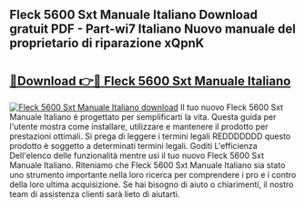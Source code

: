 ## Fleck 5600 Sxt Manuale Italiano Download gratuit PDF - Part-wi7 Italiano Nuovo manuale del proprietario di riparazione xQpnK

# <h2><a href="http://dfchaq.blite.top/?on=Fleck+5600+Sxt+Manuale+Italiano">🔗Download 👉🔴 Fleck 5600 Sxt Manuale Italiano</a></h2>

[![Fleck 5600 Sxt Manuale Italiano download](https://i.imgur.com/lujVjoI.png)](http://dfchaq.blite.top/?on=Fleck+5600+Sxt+Manuale+Italiano)
Il tuo nuovo Fleck 5600 Sxt Manuale Italiano è progettato per semplificarti la vita. Questa guida per l'utente mostra come installare, utilizzare e mantenere il prodotto per prestazioni ottimali. Si prega di leggere i termini legali REDDDDDDD questo prodotto è soggetto a determinati termini legali. Goditi L'efficienza Dell'elenco delle funzionalità mentre usi il tuo nuovo Fleck 5600 Sxt Manuale Italiano. Riteniamo che Fleck 5600 Sxt Manuale Italiano sia stato uno strumento importante nella loro ricerca per comprendere i pro e i contro della loro ultima acquisizione. Se hai bisogno di aiuto o chiarimenti, il nostro team di assistenza clienti sarà lieto di aiutarti.
